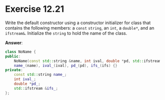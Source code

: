 # Exercise 12.21

Write the default constructor using a constructor initializer for class that contains the following members: a `const` `string`, an `int`, a `double*`, and an `ifstream&`. Initialize the `string` to hold the name of the class.

**Answer**:

```cpp
class NoName {
public:
    NoName(const std::string &name, int ival, double *pd, std::ifstream &ifs):
    name_(name), ival_(ival), pd_(pd), ifs_(ifs) {}
private:
    const std::string name_;
    int ival_;
    double *pd_;
    std::ifstream &ifs_;
};
```
